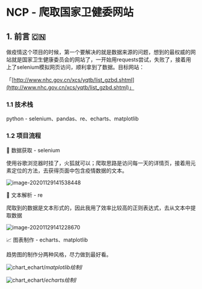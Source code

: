 

# NCP - 爬取国家卫健委网站

## 1. 前言 🇨🇳

​	做疫情这个项目的时候，第一个要解决的就是数据来源的问题，想到的最权威的网站就是国家卫生健康委员会的网站了，一开始用requests尝试，失败了，接着用上了selenium模拟网页访问，顺利拿到了数据。目标网站：

「[http://www.nhc.gov.cn/xcs/yqtb/list_gzbd.shtml](http://www.nhc.gov.cn/xcs/yqtb/list_gzbd.shtml)」

### 1.1 技术栈

python - selenium、pandas、re、echarts、matplotlib

### 1.2 项目流程

🐛 数据获取 - selenium

使用谷歌浏览器时挂了，火狐就可以；爬取思路是访问每一天的详情页，接着用元素定位的方法，去获得页面中包含疫情数据的文本。

![image-20201129141538448](https://billie-s-album.oss-cn-beijing.aliyuncs.com/img/image-20201129141538448.png)

🌲 文本解析 - re

爬取到的数据是文本形式的，因此我用了效率比较高的正则表达式，去从文本中提取数据

![image-20201129141228670](https://billie-s-album.oss-cn-beijing.aliyuncs.com/img/image-20201129141228670.png)

📈 图表制作 - echarts、matplotlib

趋势图的制作分两种风格，尽力做到最好看。

![chart_echart](https://billie-s-album.oss-cn-beijing.aliyuncs.com/img/chart_plt.png)/*matplotlib绘制*/

![chart_echart](https://billie-s-album.oss-cn-beijing.aliyuncs.com/img/chart_echart.png)/*echarts绘制*/

